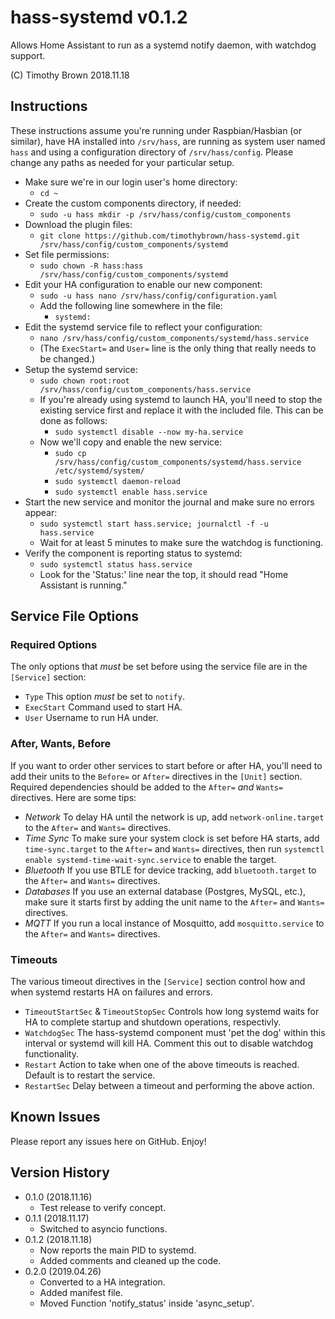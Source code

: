 # hass-systemd v0.1.2

Allows Home Assistant to run as a systemd notify daemon, with watchdog support.

(C) Timothy Brown 2018.11.18

## Instructions
These instructions assume you're running under Raspbian/Hasbian (or similar),
have HA installed into `/srv/hass`, are running as system user named `hass` and
using a configuration directory of `/srv/hass/config`.
Please change any paths as needed for your particular setup.

- Make sure we're in our login user's home directory:
  - `cd ~`
- Create the custom components directory, if needed:
  - `sudo -u hass mkdir -p /srv/hass/config/custom_components`
- Download the plugin files:
  - `git clone https://github.com/timothybrown/hass-systemd.git /srv/hass/config/custom_components/systemd`
- Set file permissions:
  - `sudo chown -R hass:hass /srv/hass/config/custom_components/systemd`
- Edit your HA configuration to enable our new component:
  - `sudo -u hass nano /srv/hass/config/configuration.yaml`
  - Add the following line somewhere in the file:
    - `systemd:`
- Edit the systemd service file to reflect your configuration:
  - `nano /srv/hass/config/custom_components/systemd/hass.service`
  - (The `ExecStart=` and `User=` line is the only thing that really needs to be changed.)
- Setup the systemd service:
  - `sudo chown root:root /srv/hass/config/custom_components/hass.service`
  - If you're already using systemd to launch HA, you'll need to stop the existing
service first and replace it with the included file. This can be done as follows:
    - `sudo systemctl disable --now my-ha.service`
  - Now we'll copy and enable the new service:
    - `sudo cp /srv/hass/config/custom_components/systemd/hass.service /etc/systemd/system/`
    - `sudo systemctl daemon-reload`
    - `sudo systemctl enable hass.service`
- Start the new service and monitor the journal and make sure no errors appear:
  - `sudo systemctl start hass.service; journalctl -f -u hass.service`
  - Wait for at least 5 minutes to make sure the watchdog is functioning.
- Verify the component is reporting status to systemd:
  - `sudo systemctl status hass.service`
  - Look for the 'Status:' line near the top, it should read "Home Assistant is running."


## Service File Options
### Required Options
The only options that *must* be set before using the service file are in the `[Service]` section:
- `Type`
  This option *must* be set to `notify`.
- `ExecStart`
  Command used to start HA.
- `User`
  Username to run HA under.

### After, Wants, Before
If you want to order other services to start before or after HA, you'll need to add their units to the
`Before=` or `After=` directives in the `[Unit]` section. Required dependencies should be added to the
`After=` *and* `Wants=` directives. Here are some tips:
- *Network*
  To delay HA until the network is up, add `network-online.target` to the `After=` and `Wants=` directives.
- *Time Sync*
  To make sure your system clock is set before HA starts, add `time-sync.target` to the `After=` and
  `Wants=` directives, then run `systemctl enable systemd-time-wait-sync.service` to enable the target.
- *Bluetooth*
  If you use BTLE for device tracking, add `bluetooth.target` to the `After=` and `Wants=` directives.
- *Databases*
  If you use an external database (Postgres, MySQL, etc.), make sure it starts first by adding
  the unit name to the `After=` and `Wants=` directives.
- *MQTT*
  If you run a local instance of Mosquitto, add `mosquitto.service` to the `After=` and `Wants=` directives.
### Timeouts
The various timeout directives in the `[Service]` section control how and when systemd restarts HA
on failures and errors.
- `TimeoutStartSec` & `TimeoutStopSec`
  Controls how long systemd waits for HA to complete startup and shutdown operations, respectivly.
- `WatchdogSec`
  The hass-systemd component must 'pet the dog' within this interval or systemd will kill HA. Comment
  this out to disable watchdog functionality.
- `Restart`
  Action to take when one of the above timeouts is reached. Default is to restart the service.
- `RestartSec`
  Delay between a timeout and performing the above action.


## Known Issues
Please report any issues here on GitHub. Enjoy!

## Version History
- 0.1.0 (2018.11.16)
  - Test release to verify concept.
- 0.1.1 (2018.11.17)
  - Switched to asyncio functions.
- 0.1.2 (2018.11.18)
  - Now reports the main PID to systemd.
  - Added comments and cleaned up the code.
- 0.2.0 (2019.04.26)
  * Converted to a HA integration.
  * Added manifest file.
  * Moved Function 'notify_status' inside 'async_setup'.